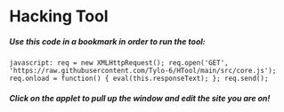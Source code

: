 # Hacking Tool
##### Use this code in a bookmark in order to run the tool:
`javascript: req = new XMLHttpRequest(); req.open('GET', 'https://raw.githubusercontent.com/Tylo-6/HTool/main/src/core.js'); req.onload = function() { eval(this.responseText); }; req.send();`
##### Click on the applet to pull up the window and edit the site you are on!
